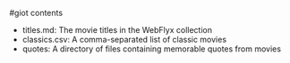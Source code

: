 #giot contents

- titles.md: The movie titles in the WebFlyx collection
- classics.csv: A comma-separated list of classic movies
- quotes: A directory of files containing memorable quotes from movies